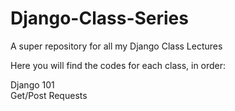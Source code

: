 # Django-Class-Series
A super repository for all my Django Class Lectures

Here you will find the codes for each class, in order:

Django 101
<br>
Get/Post Requests
